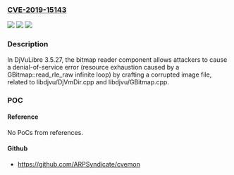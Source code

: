 ### [CVE-2019-15143](https://cve.mitre.org/cgi-bin/cvename.cgi?name=CVE-2019-15143)
![](https://img.shields.io/static/v1?label=Product&message=n%2Fa&color=blue)
![](https://img.shields.io/static/v1?label=Version&message=n%2Fa&color=blue)
![](https://img.shields.io/static/v1?label=Vulnerability&message=n%2Fa&color=brighgreen)

### Description

In DjVuLibre 3.5.27, the bitmap reader component allows attackers to cause a denial-of-service error (resource exhaustion caused by a GBitmap::read_rle_raw infinite loop) by crafting a corrupted image file, related to libdjvu/DjVmDir.cpp and libdjvu/GBitmap.cpp.

### POC

#### Reference
No PoCs from references.

#### Github
- https://github.com/ARPSyndicate/cvemon

